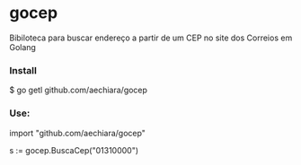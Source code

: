  # gocep
 Bibiloteca para buscar endereço a partir de um CEP no site dos Correios em Golang

 ### Install
 $ go getl github.com/aechiara/gocep

### Use:
 import "github.com/aechiara/gocep"

 s := gocep.BuscaCep("01310000")

